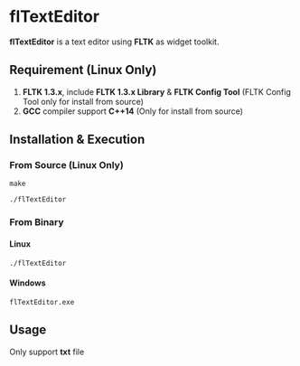 # flTextEditor
**flTextEditor** is a text editor using **FLTK** as widget toolkit.
## Requirement (Linux Only)
1. **FLTK 1.3.x**, include **FLTK 1.3.x Library** & **FLTK Config Tool** (FLTK Config Tool only for install from source)
2. **GCC** compiler support **C++14** (Only for install from source)

## Installation & Execution
### From Source (Linux Only)
```shell
make
```
```shell
./flTextEditor
```

### From Binary
#### Linux
```shell
./flTextEditor
```
#### Windows
```shell
flTextEditor.exe
```

## Usage
Only support **txt** file
